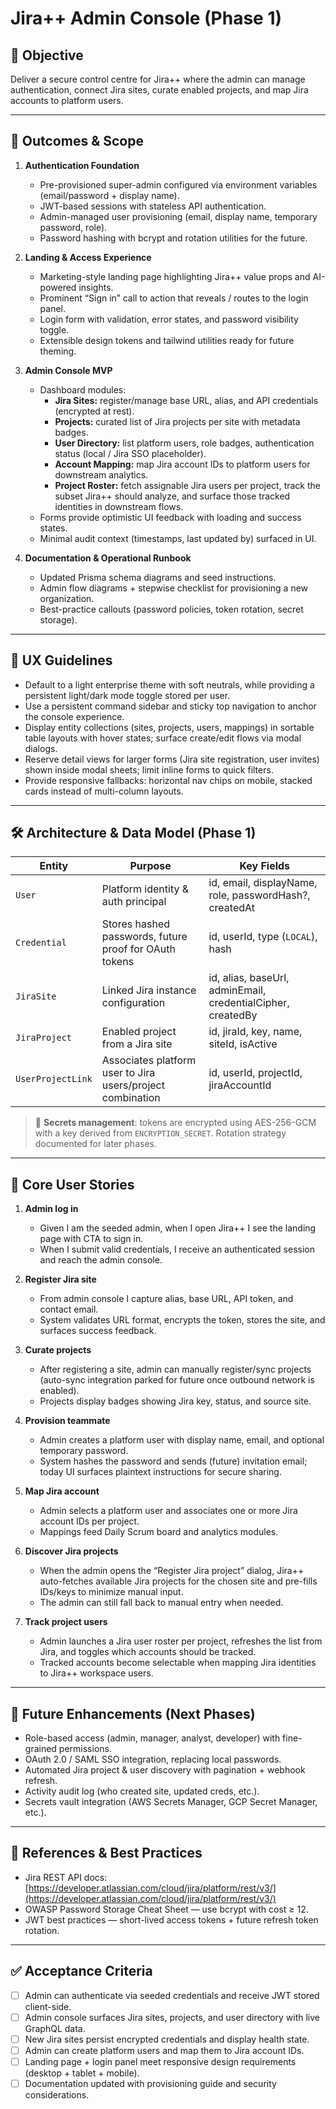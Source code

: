 


# Jira++ Admin Console (Phase 1)

## 🎯 Objective
Deliver a secure control centre for Jira++ where the admin can manage authentication, connect Jira sites, curate enabled projects, and map Jira accounts to platform users.

---

## 🧩 Outcomes & Scope

1. **Authentication Foundation**
   - Pre-provisioned super-admin configured via environment variables (email/password + display name).
   - JWT-based sessions with stateless API authentication.
   - Admin-managed user provisioning (email, display name, temporary password, role).
   - Password hashing with bcrypt and rotation utilities for the future.

2. **Landing & Access Experience**
   - Marketing-style landing page highlighting Jira++ value props and AI-powered insights.
   - Prominent “Sign in” call to action that reveals / routes to the login panel.
   - Login form with validation, error states, and password visibility toggle.
   - Extensible design tokens and tailwind utilities ready for future theming.

3. **Admin Console MVP**
   - Dashboard modules:
     - **Jira Sites:** register/manage base URL, alias, and API credentials (encrypted at rest).
     - **Projects:** curated list of Jira projects per site with metadata badges.
     - **User Directory:** list platform users, role badges, authentication status (local / Jira SSO placeholder).
     - **Account Mapping:** map Jira account IDs to platform users for downstream analytics.
     - **Project Roster:** fetch assignable Jira users per project, track the subset Jira++ should analyze, and surface those tracked identities in downstream flows.
   - Forms provide optimistic UI feedback with loading and success states.
   - Minimal audit context (timestamps, last updated by) surfaced in UI.

4. **Documentation & Operational Runbook**
   - Updated Prisma schema diagrams and seed instructions.
   - Admin flow diagrams + stepwise checklist for provisioning a new organization.
   - Best-practice callouts (password policies, token rotation, secret storage).

---

## 🎨 UX Guidelines

- Default to a light enterprise theme with soft neutrals, while providing a persistent light/dark mode toggle stored per user.
- Use a persistent command sidebar and sticky top navigation to anchor the console experience.
- Display entity collections (sites, projects, users, mappings) in sortable table layouts with hover states; surface create/edit flows via modal dialogs.
- Reserve detail views for larger forms (Jira site registration, user invites) shown inside modal sheets; limit inline forms to quick filters.
- Provide responsive fallbacks: horizontal nav chips on mobile, stacked cards instead of multi-column layouts.

---

## 🛠️ Architecture & Data Model (Phase 1)

| Entity             | Purpose                                                       | Key Fields |
|--------------------|---------------------------------------------------------------|------------|
| `User`             | Platform identity & auth principal                            | id, email, displayName, role, passwordHash?, createdAt |
| `Credential`       | Stores hashed passwords, future proof for OAuth tokens        | id, userId, type (`LOCAL`), hash |
| `JiraSite`         | Linked Jira instance configuration                            | id, alias, baseUrl, adminEmail, credentialCipher, createdBy |
| `JiraProject`      | Enabled project from a Jira site                              | id, jiraId, key, name, siteId, isActive |
| `UserProjectLink`  | Associates platform user to Jira users/project combination    | id, userId, projectId, jiraAccountId |

> 🔐 **Secrets management**: tokens are encrypted using AES-256-GCM with a key derived from `ENCRYPTION_SECRET`. Rotation strategy documented for later phases.

---

## 🚀 Core User Stories

1. **Admin log in**
   - Given I am the seeded admin, when I open Jira++ I see the landing page with CTA to sign in.
   - When I submit valid credentials, I receive an authenticated session and reach the admin console.

2. **Register Jira site**
   - From admin console I capture alias, base URL, API token, and contact email.
   - System validates URL format, encrypts the token, stores the site, and surfaces success feedback.

3. **Curate projects**
   - After registering a site, admin can manually register/sync projects (auto-sync integration parked for future once outbound network is enabled).
   - Projects display badges showing Jira key, status, and source site.

4. **Provision teammate**
   - Admin creates a platform user with display name, email, and optional temporary password.
   - System hashes the password and sends (future) invitation email; today UI surfaces plaintext instructions for secure sharing.

5. **Map Jira account**
   - Admin selects a platform user and associates one or more Jira account IDs per project.
   - Mappings feed Daily Scrum board and analytics modules.
6. **Discover Jira projects**
   - When the admin opens the “Register Jira project” dialog, Jira++ auto-fetches available Jira projects for the chosen site and pre-fills IDs/keys to minimize manual input.
   - The admin can still fall back to manual entry when needed.
7. **Track project users**
   - Admin launches a Jira user roster per project, refreshes the list from Jira, and toggles which accounts should be tracked.
   - Tracked accounts become selectable when mapping Jira identities to Jira++ workspace users.

---

## 🧱 Future Enhancements (Next Phases)

- Role-based access (admin, manager, analyst, developer) with fine-grained permissions.
- OAuth 2.0 / SAML SSO integration, replacing local passwords.
- Automated Jira project & user discovery with pagination + webhook refresh.
- Activity audit log (who created site, updated creds, etc.).
- Secrets vault integration (AWS Secrets Manager, GCP Secret Manager, etc.).

---

## 📘 References & Best Practices

- Jira REST API docs: [https://developer.atlassian.com/cloud/jira/platform/rest/v3/](https://developer.atlassian.com/cloud/jira/platform/rest/v3/)
- OWASP Password Storage Cheat Sheet — use bcrypt with cost ≥ 12.
- JWT best practices — short-lived access tokens + future refresh token rotation.

---

## ✅ Acceptance Criteria

- [ ] Admin can authenticate via seeded credentials and receive JWT stored client-side.
- [ ] Admin console surfaces Jira sites, projects, and user directory with live GraphQL data.
- [ ] New Jira sites persist encrypted credentials and display health state.
- [ ] Admin can create platform users and map them to Jira account IDs.
- [ ] Landing page + login panel meet responsive design requirements (desktop + tablet + mobile).
- [ ] Documentation updated with provisioning guide and security considerations.

